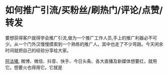# 如何推广引流/买粉丝/刷热门/评论/点赞/转发

要想获得客户就得学会推广引流,做为一个推广工作人员,手上的推广利器必不可少。从一个门外汉慢慢摸索到一个熟练的推广人。其中也走了不少弯路。今天闲余时间就把自己的经验分享给大家。


[阿法猪](http://larmy.cn/NDZZb "阿法猪"),
微博、微信、抖音、快手、今日头条、各大直播及新媒体想要红，就用它。想要火也得用它。它就是 

